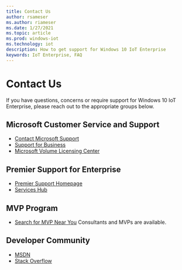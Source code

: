 ```yaml
---
title: Contact Us
author: rsameser
ms.author: riameser
ms.date: 1/27/2021
ms.topic: article
ms.prod: windows-iot
ms.technology: iot
description: How to get support for Windows 10 IoT Enterprise
keywords: IoT Enterprise, FAQ
---
```


# Contact Us
If you have questions, concerns or require support for Windows 10 IoT Enterprise, please reach out to the appropriate groups below.

## Microsoft Customer Service and Support
* [Contact Microsoft Support](https://support.microsoft.com/en-us/contactus#)
* [Support for Business](https://support.microsoft.com/supportforbusiness/productselection)
* [Microsoft Volume Licensing Center](https://www.microsoft.com/Licensing/servicecenter/default.aspx?ref=gethelpapp)

## Premier Support for Enterprise
* [Premier Support Homepage](https://www.microsoft.com/en-us/msservices/premier-support)
* [Services Hub](https://serviceshub.microsoft.com/support/contactsupport)


## MVP Program
* [Search for MVP Near You](https://mvp.microsoft.com/)
Consultants and MVPs are available.

## Developer Community
* [MSDN]()
* [Stack Overflow](https://stackoverflow.com/questions/tagged/windows-10-iot-enterprise)

